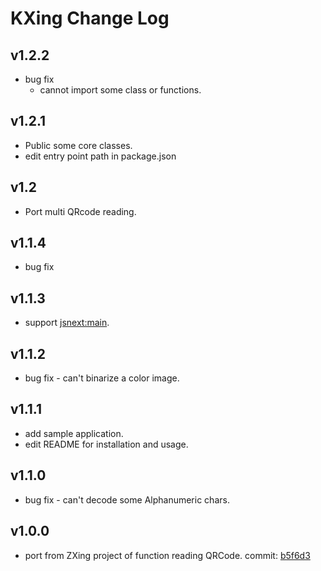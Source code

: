 # KXing Change Log

## v1.2.2

- bug fix
  - cannot import some class or functions.

## v1.2.1

- Public some core classes.
- edit entry point path in package.json

## v1.2

- Port multi QRcode reading.

## v1.1.4

- bug fix

## v1.1.3

- support [jsnext:main](https://github.com/jsforum/jsforum/issues/5).

## v1.1.2

- bug fix - can't binarize a color image.

## v1.1.1

- add sample application.
- edit README for installation and usage.

## v1.1.0

- bug fix - can't decode some Alphanumeric chars.

## v1.0.0

- port from ZXing project of function reading QRCode. commit: [b5f6d3](https://github.com/zxing/zxing/tree/b5f6d3f73ccec814f1a18e8189bfb21bc4626be4)
